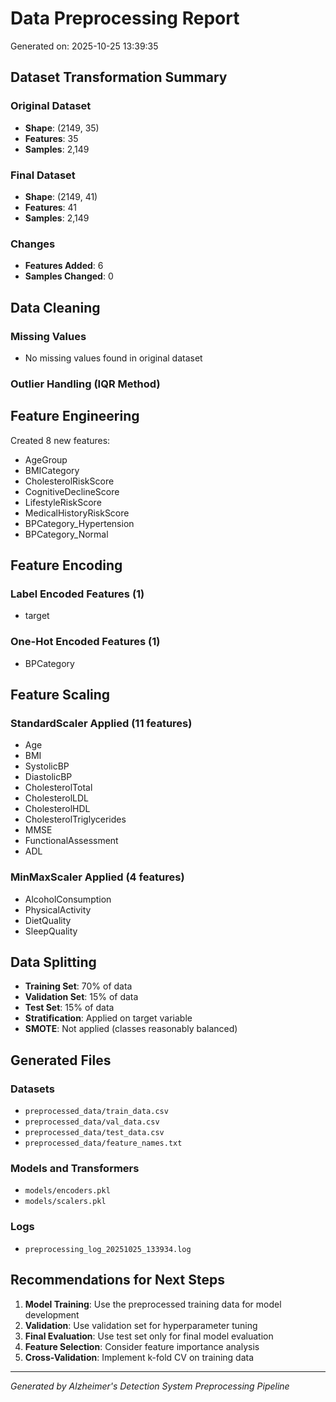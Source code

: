 # Data Preprocessing Report

Generated on: 2025-10-25 13:39:35

## Dataset Transformation Summary

### Original Dataset
- **Shape**: (2149, 35)
- **Features**: 35
- **Samples**: 2,149

### Final Dataset
- **Shape**: (2149, 41)
- **Features**: 41
- **Samples**: 2,149

### Changes
- **Features Added**: 6
- **Samples Changed**: 0

## Data Cleaning

### Missing Values
- No missing values found in original dataset

### Outlier Handling (IQR Method)


## Feature Engineering

Created 8 new features:

- AgeGroup
- BMICategory
- CholesterolRiskScore
- CognitiveDeclineScore
- LifestyleRiskScore
- MedicalHistoryRiskScore
- BPCategory_Hypertension
- BPCategory_Normal

## Feature Encoding

### Label Encoded Features (1)
- target

### One-Hot Encoded Features (1)
- BPCategory

## Feature Scaling

### StandardScaler Applied (11 features)
- Age
- BMI
- SystolicBP
- DiastolicBP
- CholesterolTotal
- CholesterolLDL
- CholesterolHDL
- CholesterolTriglycerides
- MMSE
- FunctionalAssessment
- ADL

### MinMaxScaler Applied (4 features)
- AlcoholConsumption
- PhysicalActivity
- DietQuality
- SleepQuality

## Data Splitting

- **Training Set**: 70% of data
- **Validation Set**: 15% of data
- **Test Set**: 15% of data
- **Stratification**: Applied on target variable
- **SMOTE**: Not applied (classes reasonably balanced)

## Generated Files

### Datasets
- `preprocessed_data/train_data.csv`
- `preprocessed_data/val_data.csv`
- `preprocessed_data/test_data.csv`
- `preprocessed_data/feature_names.txt`

### Models and Transformers
- `models/encoders.pkl`
- `models/scalers.pkl`

### Logs
- `preprocessing_log_20251025_133934.log`

## Recommendations for Next Steps

1. **Model Training**: Use the preprocessed training data for model development
2. **Validation**: Use validation set for hyperparameter tuning
3. **Final Evaluation**: Use test set only for final model evaluation
4. **Feature Selection**: Consider feature importance analysis
5. **Cross-Validation**: Implement k-fold CV on training data

---
*Generated by Alzheimer's Detection System Preprocessing Pipeline*

